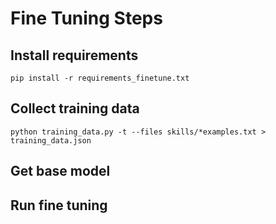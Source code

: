 # Fine Tuning Steps

## Install requirements

```
pip install -r requirements_finetune.txt
```

## Collect training data

```
python training_data.py -t --files skills/*examples.txt > training_data.json
```

## Get base model

## Run fine tuning
